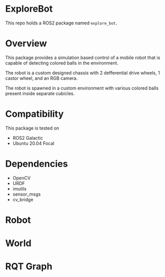 # ExploreBot

This repo holds a ROS2 package named `explore_bot`.

# Overview
This package provides a simulation based control of a mobile robot that is capable of detecting colored balls in the environment.

The robot is a custom designed chassis with 2 defferential drive wheels, 1 castor wheel, and an RGB camera.

The robot is spawned in a custom environment with various colored balls present inside separate cubicles.

# Compatibility
This package is tested on

- ROS2 Galactic
- Ubuntu 20.04 Focal

# Dependencies

- OpenCV
- URDF
- imutils
- sensor_msgs
- cv_bridge

# Robot

# World

# RQT Graph

